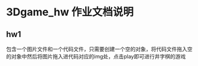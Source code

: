 # 3Dgame_hw 作业文档说明
## hw1
包含一个图片文件和一个代码文件，只需要创建一个空的对象，将代码文件拖入空的对象中然后将图片拖入进代码对应的img处，点击play即可进行井字棋的游戏
